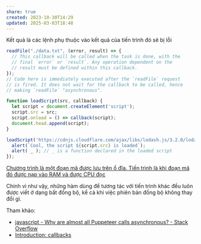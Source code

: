 ```yaml
---
share: true
created: 2023-10-30T14:29
updated: 2025-03-03T18:48
---
```

Kết quả là các lệnh phụ thuộc vào kết quả của tiến trình đó sẽ bị lỗi
```js
readFile("./data.txt", (error, result) => {
  // This callback will be called when the task is done, with the
  // final `error` or `result`. Any operation dependent on the
  // result must be defined within this callback.
});
// Code here is immediately executed after the `readFile` request
// is fired. It does not wait for the callback to be called, hence
// making `readFile` "asynchronous".
```

```js
function loadScript(src, callback) {
  let script = document.createElement('script');
  script.src = src;
  script.onload = () => callback(script);
  document.head.append(script);
}

loadScript('https://cdnjs.cloudflare.com/ajax/libs/lodash.js/3.2.0/lodash.js', script => {
  alert(`Cool, the script ${script.src} is loaded`);
  alert( _ ); // _ is a function declared in the loaded script
});
```

[Chương trình là một đoạn mã được lưu trên ổ đĩa. Tiến trình là khi đoạn mã đó được nạp vào RAM và được CPU đọc](../../../../../../H%E1%BB%87%20%C4%91i%E1%BB%81u%20h%C3%A0nh,%20path%20v%C3%A0%20terminal/Ch%C6%B0%C6%A1ng%20tr%C3%ACnh,%20ti%E1%BA%BFn%20tr%C3%ACnh/Ch%C6%B0%C6%A1ng%20tr%C3%ACnh%20l%C3%A0%20m%E1%BB%99t%20%C4%91o%E1%BA%A1n%20m%C3%A3%20%C4%91%C6%B0%E1%BB%A3c%20l%C6%B0u%20tr%C3%AAn%20%E1%BB%95%20%C4%91%C4%A9a.%20Ti%E1%BA%BFn%20tr%C3%ACnh%20l%C3%A0%20khi%20%C4%91o%E1%BA%A1n%20m%C3%A3%20%C4%91%C3%B3%20%C4%91%C6%B0%E1%BB%A3c%20n%E1%BA%A1p%20v%C3%A0o%20RAM%20v%C3%A0%20%C4%91%C6%B0%E1%BB%A3c%20CPU%20%C4%91%E1%BB%8Dc.md)

Chính vì như vậy, những hàm dùng để tương tác với tiến trình khác đều luôn được viết ở dạng bất đồng bộ, kể cả khi việc phiên bản đồng bộ không thay đổi gì. 

Tham khảo:
- [javascript - Why are almost all Puppeteer calls asynchronous? - Stack Overflow](https://stackoverflow.com/q/71368256/3416774)
- [Introduction: callbacks](https://javascript.info/callbacks)